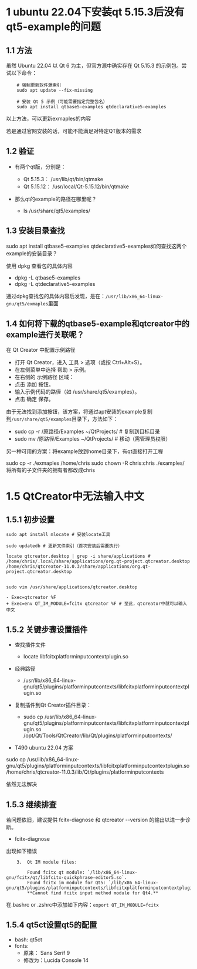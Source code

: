 # 1 ubuntu 22.04下安装qt 5.15.3后没有qt5-example的问题
## 1.1 方法
虽然 Ubuntu 22.04 以 Qt 6 为主，但官方源中确实存在 Qt 5.15.3 的示例包。尝试以下命令：

        # 强制更新软件源索引
        sudo apt update --fix-missing

        # 安装 Qt 5 示例（可能需要指定完整包名）
        sudo apt install qtbase5-examples qtdeclarative5-examples

以上方法，可以更新exmaples的内容

若是通过官网安装的话，可能不能满足对特定QT版本的需求

## 1.2 验证

- 有两个qt版，分别是：
    - Qt 5.15.3： /usr/lib/qt/bin/qtmake
    - Qt 5.15.12： /usr/local/Qt-5.15.12/bin/qtmake

- 那么qt的example的路径在哪里呢？

    - ls /usr/share/qt5/examples/

## 1.3 安装目录查找

sudo apt install qtbase5-examples qtdeclarative5-examples如何查找这两个example的安装目录？

使用 dpkg 查看包的具体内容

- dpkg -L qtbase5-examples
- dpkg -L qtdeclarative5-examples

通过dpkg查找包的具体内容后发现，是在：`/usr/lib/x86_64-linux-gnu/qt5/exmaples`里面

## 1.4 如何将下载的qtbase5-example和qtcreator中的example进行关联呢？

在 Qt Creator 中配置示例路径
- 打开 Qt Creator，进入 工具 > 选项（或按 Ctrl+Alt+S）。
- 在左侧菜单中选择 帮助 > 示例。
- 在右侧的 示例路径 区域：
- 点击 添加 按钮。
- 输入示例代码的路径（如 /usr/share/qt5/examples）。
- 点击 确定 保存。

由于无法找到添加按钮，该方案，将通过apt安装的example复制到`/usr/share/qt5/examples`目录下，方法如下：

- sudo cp -r /原路径/Examples ~/QtProjects/  # 复制到目标目录
- sudo mv /原路径/Examples ~/QtProjects/  # 移动（需管理员权限）

另一种可用的方案：将example放到home目录下，有qt直接打开工程

sudo cp -r ./exmaples /home/chris
sudo chown -R chris:chris ./examples/ 将所有的子文件夹的拥有者都改成chris

# 1.5 QtCreator中无法输入中文

## 1.5.1 初步设置

    sudo apt install mlocate # 安装locate工具

    sudo updatedb # 更新文件索引（首次安装后需要执行）

    locate qtcreator.desktop | grep -i share/applications # 
    /home/chris/.local/share/applications/org.qt-project.qtcreator.desktop
    /home/chris/qtcreator-11.0.3/share/applications/org.qt-project.qtcreator.desktop


    sudo vim /usr/share/applications/qtcreator.desktop

    - Exec=qtcreator %F
    + Exec=env QT_IM_MODULE=fcitx qtcreator %F # 至此，qtcreator中就可以输入中文

## 1.5.2 关键步骤设置插件

- 查找插件文件
    - locate libfcitxplatforminputcontextplugin.so

- 经典路径
    - /usr/lib/x86_64-linux-gnu/qt5/plugins/platforminputcontexts/libfcitxplatforminputcontextplugin.so

- 复制插件到Qt Creator插件目录：
    - sudo cp /usr/lib/x86_64-linux-gnu/qt5/plugins/platforminputcontexts/libfcitxplatforminputcontextplugin.so /opt/Qt/Tools/QtCreator/lib/Qt/plugins/platforminputcontexts/

- T490 ubuntu 22.04 方案

sudo cp /usr/lib/x86_64-linux-gnu/qt5/plugins/platforminputcontexts/libfcitxplatforminputcontextplugin.so  /home/chris/qtcreator-11.0.3/lib/Qt/plugins/platforminputcontexts

依然无法解决

## 1.5.3 继续排查

若问题依旧，建议提供 fcitx-diagnose 和 qtcreator --version 的输出以进一步诊断。

- fcitx-diagnose

出现如下错误


        3.  Qt IM module files:

            Found fcitx qt module: `/lib/x86_64-linux-gnu/fcitx/qt/libfcitx-quickphrase-editor5.so`.
            Found fcitx im module for Qt5: `/lib/x86_64-linux-gnu/qt5/plugins/platforminputcontexts/libfcitxplatforminputcontextplugin.so`.
            **Cannot find fcitx input method module for Qt4.**

在.bashrc or .zshrc中添加如下内容：`export QT_IM_MODULE=fcitx`


## 1.5.4 qt5ct设置qt5的配置

- bash: qt5ct
- fonts: 
    - 原来： Sans Serif 9
    - 修改为：Lucida Console 14